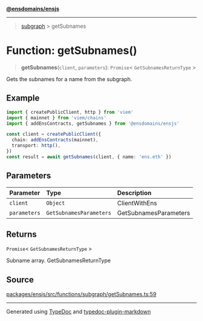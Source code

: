 [**@ensdomains/ensjs**](../README.md)

---

> [subgraph](README.md) > getSubnames

# Function: getSubnames()

> **getSubnames**(`client`, `parameters`): `Promise`\< `GetSubnamesReturnType` \>

Gets the subnames for a name from the subgraph.

## Example

```ts
import { createPublicClient, http } from 'viem'
import { mainnet } from 'viem/chains'
import { addEnsContracts, getSubnames } from '@ensdomains/ensjs'

const client = createPublicClient({
  chain: addEnsContracts(mainnet),
  transport: http(),
})
const result = await getSubnames(client, { name: 'ens.eth' })
```

## Parameters

| Parameter    | Type                    | Description           |
| :----------- | :---------------------- | :-------------------- |
| `client`     | `Object`                | ClientWithEns         |
| `parameters` | `GetSubnamesParameters` | GetSubnamesParameters |

## Returns

`Promise`\< `GetSubnamesReturnType` \>

Subname array. GetSubnamesReturnType

## Source

[packages/ensjs/src/functions/subgraph/getSubnames.ts:59](https://github.com/ensdomains/ensjs-v3/blob/278f5349/packages/ensjs/src/functions/subgraph/getSubnames.ts#L59)

---

Generated using [TypeDoc](https://typedoc.org/) and [typedoc-plugin-markdown](https://www.npmjs.com/package/typedoc-plugin-markdown)
